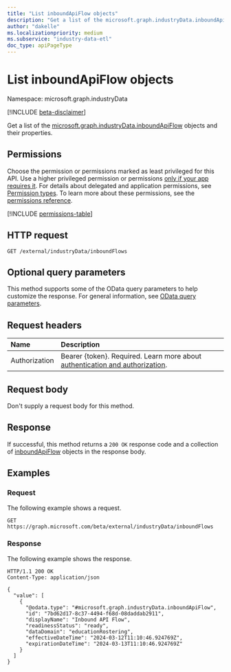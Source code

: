 ```yaml
---
title: "List inboundApiFlow objects"
description: "Get a list of the microsoft.graph.industryData.inboundApiFlow objects and their properties."
author: "dakelle"
ms.localizationpriority: medium
ms.subservice: "industry-data-etl"
doc_type: apiPageType
---
```


# List inboundApiFlow objects

Namespace: microsoft.graph.industryData

[!INCLUDE [beta-disclaimer](../../includes/beta-disclaimer.md)]

Get a list of the [microsoft.graph.industryData.inboundApiFlow](../resources/industrydata-inboundapiflow.md) objects and their properties.

## Permissions

Choose the permission or permissions marked as least privileged for this API. Use a higher privileged permission or permissions [only if your app requires it](/graph/permissions-overview#best-practices-for-using-microsoft-graph-permissions). For details about delegated and application permissions, see [Permission types](/graph/permissions-overview#permission-types). To learn more about these permissions, see the [permissions reference](/graph/permissions-reference).

<!-- {
  "blockType": "permissions",
  "name": "industrydata-inboundapiflow-list-permissions"
}
-->
[!INCLUDE [permissions-table](../includes/permissions/industrydata-inboundapiflow-list-permissions.md)]

## HTTP request

<!-- {
  "blockType": "ignored"
}
-->
``` http
GET /external/industryData/inboundFlows
```

## Optional query parameters

This method supports some of the OData query parameters to help customize the response. For general information, see [OData query parameters](/graph/query-parameters).

## Request headers

|Name|Description|
|:---|:---|
|Authorization|Bearer {token}. Required. Learn more about [authentication and authorization](/graph/auth/auth-concepts).|

## Request body

Don't supply a request body for this method.

## Response

If successful, this method returns a `200 OK` response code and a collection of [inboundApiFlow](../resources/inboundapiflow.md) objects in the response body.

## Examples

### Request

The following example shows a request.
<!-- {
  "blockType": "request",
  "name": "list_inboundapiflow"
}
-->
``` http
GET https://graph.microsoft.com/beta/external/industryData/inboundFlows
```


### Response

The following example shows the response.
<!-- {
  "blockType": "response",
  "truncated": true,
  "@odata.type": "Collection(microsoft.graph.industryData.inboundApiFlow)"
}
-->
``` http
HTTP/1.1 200 OK
Content-Type: application/json

{
  "value": [
    {
      "@odata.type": "#microsoft.graph.industryData.inboundApiFlow",
      "id": "7bd62d17-8c37-4494-f68d-08daddab2911",
      "displayName": "Inbound API Flow",
      "readinessStatus": "ready",
      "dataDomain": "educationRostering",
      "effectiveDateTime": "2024-03-12T11:10:46.924769Z",
      "expirationDateTime": "2024-03-13T11:10:46.924769Z"
    }
  ]
}
```


